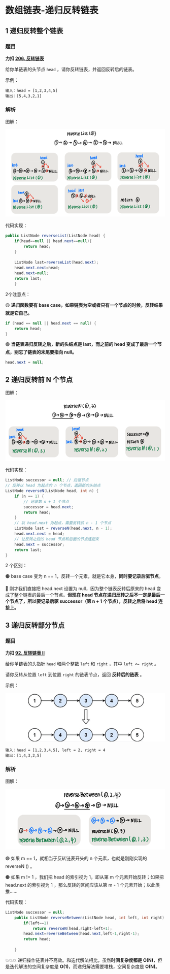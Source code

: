 # 数组链表-递归反转链表


## 1 递归反转整个链表

### 题目

**力扣 [206. 反转链表](https://leetcode.cn/problems/reverse-linked-list/)**

给你单链表的头节点 `head` ，请你反转链表，并返回反转后的链表。

示例：

```
输入：head = [1,2,3,4,5]
输出：[5,4,3,2,1]
```

### 解析

图解：

![img1](/img/labuladong/4-1.png)

代码实现：

```java
public ListNode reverseList(ListNode head) {
	if(head==null || head.next==null){
		return head;
	}
        
	ListNode last=reverseList(head.next);
	head.next.next=head;
	head.next=null;
	return last;
    }
```

2个注意点：

🟡 **递归函数要有 base case，如果链表为空或者只有⼀个节点的时候，反转结果就是它自己。**

```java 
if (head == null || head.next == null) {
	return head;
}
```

🟢 **当链表递归反转之后，新的头结点是 last，而之前的 head 变成了最后⼀个节点，别忘了链表的末尾要指向 null。**

```java
head.next = null;
```



## 2 递归反转前 N 个节点

图解：

![img1](/img/labuladong/4-2.png)

代码实现：

```java
ListNode successor = null; // 后驱节点
// 反转以 head 为起点的 n 个节点，返回新的头结点
ListNode reverseN(ListNode head, int n) {
	if (n == 1) {
		// 记录第 n + 1 个节点
		successor = head.next;
		return head;
	}
	// 以 head.next 为起点，需要反转前 n - 1 个节点
	ListNode last = reverseN(head.next, n - 1);
	head.next.next = head;
	// 让反转之后的 head 节点和后⾯的节点连起来
	head.next = successor;
	return last;
}
```

2 个区别：

🟠 base case 变为 n == 1，反转⼀个元素，就是它本身，**同时要记录后驱节点**。

🔵 刚才我们直接把 head.next 设置为 null，因为整个链表反转后原来的 head 变成了整个链表的最后⼀个节点。**但现在 head 节点在递归反转之后不⼀定是最后⼀个节点了，所以要记录后驱 successor（第 n + 1 个节点），反转之后将 head 连接上。**  

## 3 递归反转部分节点

### 题目

**力扣 [92. 反转链表 II](https://leetcode.cn/problems/reverse-linked-list-ii/)**

给你单链表的头指针 `head` 和两个整数 `left` 和 `right` ，其中 `left <= right` 。

请你反转从位置 `left` 到位置 `right` 的链表节点，返回 **反转后的链表** 。

示例：

![img1](/img/labuladong/4-3.png)

```
输入：head = [1,2,3,4,5], left = 2, right = 4
输出：[1,4,3,2,5]
```

### 解析

图解：

![img1](/img/labuladong/4-4.png)

🟣 如果 m == 1，就相当于反转链表开头的 n 个元素，也就是刚刚实现的 reverseN () 。

🟤 如果 m != 1 ，我们把 head 的索引视为 1，即从第 m 个元素开始反转；如果把 head.next 的索引视为 1 ，那么反转的区间应该从第 m - 1 个元素开始；以此类推......

代码实现：

```java
ListNode successor = null;
    public ListNode reverseBetween(ListNode head, int left, int right) {
        if(left==1)
            return reverseN(head,right-left+1);
        head.next=reverseBetween(head.next,left-1,right-1);
        return head;
        
    }
```

💥💥💥 递归操作链表并不高效。和迭代解法相比，虽然**时间复杂度都是 O(N)**，但是迭代解法的空间复杂度是 **O(1)**，而递归解法需要堆栈，空间复杂度是 **O(N)**。  

